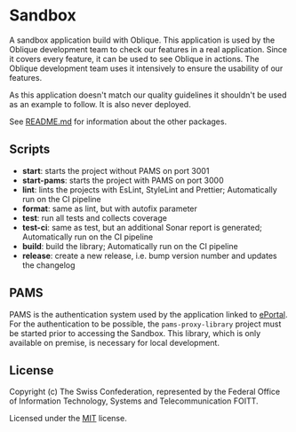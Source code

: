 # Sandbox

A sandbox application build with Oblique. This application is used by the Oblique development team to check our features
in a real application. Since it covers every feature, it can be used to see Oblique in actions. The Oblique development
team uses it intensively to ensure the usability of our features.

As this application doesn't match our quality guidelines it shouldn't be used as an example to follow. It is also never
deployed.

See [README.md](../../README.md) for information about the other packages.

## Scripts

- **start**: starts the project without PAMS on port 3001
- **start-pams**: starts the project with PAMS on port 3000
- **lint**: lints the projects with EsLint, StyleLint and Prettier; Automatically run on the CI pipeline
- **format**: same as lint, but with autofix parameter
- **test**: run all tests and collects coverage
- **test-ci**: same as test, but an additional Sonar report is generated; Automatically run on the CI pipeline
- **build**: build the library; Automatically run on the CI pipeline
- **release**: create a new release, i.e. bump version number and updates the changelog

## PAMS

PAMS is the authentication system used by the application linked to [ePortal](https://www.eportal.admin.ch). For the
authentication to be possible, the `pams-proxy-library` project must be started prior to accessing the Sandbox. This
library, which is only available on premise, is necessary for local development.

## License

Copyright (c) The Swiss Confederation, represented by the Federal Office of Information Technology, Systems and Telecommunication FOITT.

Licensed under the [MIT](../../LICENSE) license.
